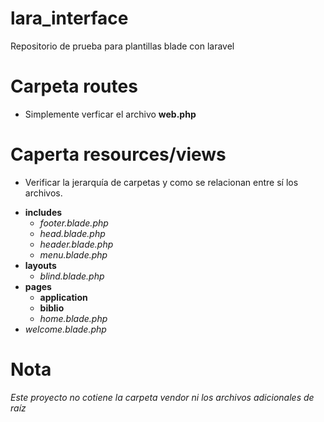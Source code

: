 # lara_interface
Repositorio de prueba para plantillas blade con laravel

# Carpeta routes
- Simplemente verficar el archivo **web.php**

# Caperta resources/views
- Verificar la jerarquía de carpetas y como se relacionan entre sí los archivos.
* **includes**
  * _footer.blade.php_
  * _head.blade.php_
  * _header.blade.php_
  * _menu.blade.php_
* **layouts**
  * _blind.blade.php_
* **pages**
  * **application**
  * **biblio**
  * _home.blade.php_
* _welcome.blade.php_

# Nota
_Este proyecto no cotiene la carpeta vendor ni los archivos adicionales de raíz_
